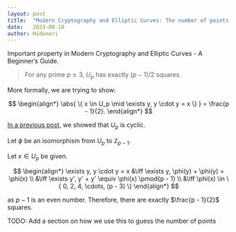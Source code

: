```yaml
---
layout: post
title:  "Modern Cryptography and Elliptic Curves: The number of points on an elliptic curve"
date:   2023-08-18
author: Hidenori
---
```


Important property in Modern Cryptography and Elliptic Curves - A Beginner’s Guide.

> For any prime $p \geq 3$, $U_p$ has exactly $(p - 1) / 2$ squares.


More formally, we are trying to show:

$$
\begin{align*}
    \abs{ \{ x \in U_p \mid \exists y, y \cdot y = x \} } = \frac{p - 1}{2}.
\end{align*}
$$

[In a previous post](/2023/08/16/modern-cryptography-and-elliptic-curves-elliptic-curve-cyclic.html), we showed that $U_p$ is cyclic.

Let $\phi$ be an isomorphism from $U_p$ to $\mathbb{Z}_{p - 1}$.

Let $x \in U_p$ be given.

$$
\begin{align*}
    \exists y, y \cdot y = x
        &\iff \exists y, \phi(y) + \phi(y) = \phi(x) \\
        &\iff \exists y', y' + y' \equiv \phi(x) \pmod{p - 1} \\
        &\iff \phi(x) \in \{ 0, 2, 4, \cdots, (p - 3) \}
\end{align*}
$$

as $p - 1$ is an even number.
Therefore, there are exactly $\frac{p - 1}{2}$ squares.

TODO: Add a section on how we use this to guess the number of points

